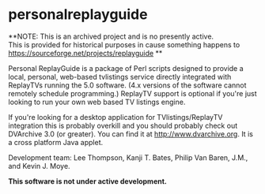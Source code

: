 # personalreplayguide

**NOTE: This is an archived project and is no presently active.   
This is provided for historical purposes in cause something happens to https://sourceforge.net/projects/replayguide
**

Personal ReplayGuide is a package of Perl scripts designed to provide a local, personal, web-based tvlistings service directly integrated with ReplayTVs running the 5.0 software.   (4.x versions of the software cannot remotely schedule programming.)    ReplayTV support is optional if you're just looking to run your own web based TV listings engine.

If you're looking for a desktop application for TVlistings/ReplayTV integration this is probably overkill and you should probably check out DVArchive 3.0 (or greater).   You can find it at http://www.dvarchive.org.    It is a cross platform Java applet.

Development team: Lee Thompson, Kanji T. Bates, Philip Van Baren, J.M., and Kevin J. Moye.

**This software is not under active development.**
